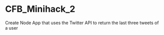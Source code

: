 # CFB_Minihack_2

Create Node App that uses the Twitter API to return the last three tweets of a user
